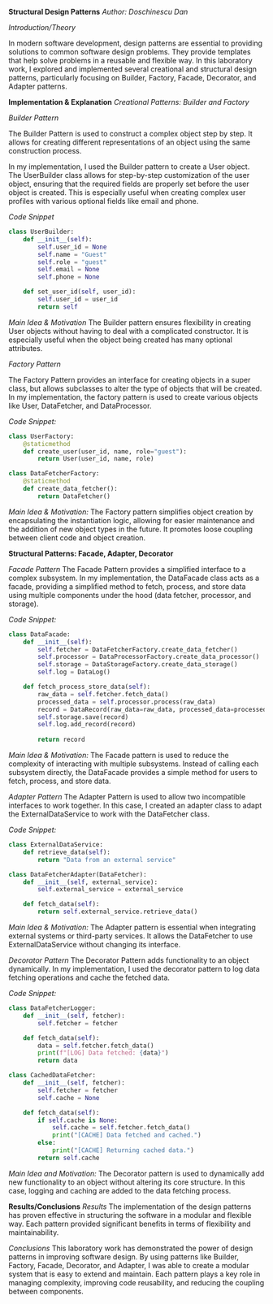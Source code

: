 **Structural Design Patterns**
*Author: Doschinescu Dan*


*Introduction/Theory*

In modern software development, design patterns are essential to providing solutions to common software design problems.
They provide templates that help solve problems in a reusable and flexible way. 
In this laboratory work, I explored and implemented several creational and structural design patterns,
particularly focusing on Builder, Factory, Facade, Decorator, and Adapter patterns.


**Implementation & Explanation**
*Creational Patterns: Builder and Factory*

*Builder Pattern*

The Builder Pattern is used to construct a complex object step by step. 
It allows for creating different representations of an object using the same construction process.

In my implementation, I used the Builder pattern to create a User object.
 The UserBuilder class allows for step-by-step customization of the user object, 
 ensuring that the required fields are properly set before the user object is created. 
 This is especially useful when creating complex user profiles with various optional fields like email and phone.

*Code Snippet*

```python
class UserBuilder:
    def __init__(self):
        self.user_id = None
        self.name = "Guest"
        self.role = "guest"
        self.email = None
        self.phone = None

    def set_user_id(self, user_id):
        self.user_id = user_id
        return self
```

*Main Idea & Motivation*
The Builder pattern ensures flexibility in creating User objects without having to deal with a complicated constructor. 
It is especially useful when the object being created has many optional attributes.

*Factory Pattern*

The Factory Pattern provides an interface for creating objects in a super class,
 but allows subclasses to alter the type of objects that will be created. In my implementation,
the factory pattern is used to create various objects like User, DataFetcher, and DataProcessor.

*Code Snippet:*

```python
class UserFactory:
    @staticmethod
    def create_user(user_id, name, role="guest"):
        return User(user_id, name, role)

class DataFetcherFactory:
    @staticmethod
    def create_data_fetcher():
        return DataFetcher()
```

*Main Idea & Motivation:* 
The Factory pattern simplifies object creation by encapsulating the instantiation logic,
 allowing for easier maintenance and the addition of new object types in the future. 
 It promotes loose coupling between client code and object creation.


**Structural Patterns: Facade, Adapter, Decorator**

*Facade Pattern*
The Facade Pattern provides a simplified interface to a complex subsystem. 
In my implementation, the DataFacade class acts as a facade, 
providing a simplified method to fetch, process, and store data using multiple components 
under the hood (data fetcher, processor, and storage).

*Code Snippet:*

```python
class DataFacade:
    def __init__(self):
        self.fetcher = DataFetcherFactory.create_data_fetcher()
        self.processor = DataProcessorFactory.create_data_processor()
        self.storage = DataStorageFactory.create_data_storage()
        self.log = DataLog()

    def fetch_process_store_data(self):
        raw_data = self.fetcher.fetch_data()
        processed_data = self.processor.process(raw_data)
        record = DataRecord(raw_data=raw_data, processed_data=processed_data)
        self.storage.save(record)
        self.log.add_record(record)
        
        return record
```

*Main Idea & Motivation:*
 The Facade pattern is used to reduce the complexity of interacting with multiple subsystems. 
 Instead of calling each subsystem directly, the DataFacade provides a simple method for users to fetch, process, and store data.

*Adapter Pattern*
The Adapter Pattern is used to allow two incompatible interfaces to work together. 
In this case, I created an adapter class to adapt the ExternalDataService to work with the DataFetcher class.

*Code Snippet:*

```python
class ExternalDataService:
    def retrieve_data(self):
        return "Data from an external service"

class DataFetcherAdapter(DataFetcher):
    def __init__(self, external_service):
        self.external_service = external_service

    def fetch_data(self):
        return self.external_service.retrieve_data()
```


*Main Idea & Motivation:* 
The Adapter pattern is essential when integrating external systems or third-party services. 
It allows the DataFetcher to use ExternalDataService without changing its interface.

*Decorator Pattern*
The Decorator Pattern adds functionality to an object dynamically. 
In my implementation, I used the decorator pattern to log data fetching operations and cache the fetched data.

*Code Snippet:*

```python
class DataFetcherLogger:
    def __init__(self, fetcher):
        self.fetcher = fetcher

    def fetch_data(self):
        data = self.fetcher.fetch_data()
        print(f"[LOG] Data fetched: {data}")
        return data

class CachedDataFetcher:
    def __init__(self, fetcher):
        self.fetcher = fetcher
        self.cache = None

    def fetch_data(self):
        if self.cache is None:
            self.cache = self.fetcher.fetch_data()
            print("[CACHE] Data fetched and cached.")
        else:
            print("[CACHE] Returning cached data.")
        return self.cache
```

*Main Idea and Motivation:* 
The Decorator pattern is used to dynamically add new functionality to an object without altering its core structure.
 In this case, logging and caching are added to the data fetching process.


**Results/Conclusions**
*Results*
The implementation of the design patterns has proven effective in structuring the software in a modular and flexible way.
 Each pattern provided significant benefits in terms of flexibility and maintainability.

*Conclusions*
This laboratory work has demonstrated the power of design patterns in improving software design.
 By using patterns like Builder, Factory, Facade, Decorator, and Adapter, 
 I was able to create a modular system that is easy to extend and maintain. 
 Each pattern plays a key role in managing complexity, improving code reusability, and reducing the coupling between components.